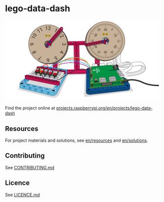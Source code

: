 # lego-data-dash

![lego-data-dash](banner.png)

Find the project online at [projects.raspberrypi.org/en/projects/lego-data-dash](https://projects.raspberrypi.org/en/projects/lego-data-dash)

## Resources
For project materials and solutions, see [en/resources](https://github.com/raspberrypilearning/lego-data-dash/tree/master/en/resources) and [en/solutions](https://github.com/raspberrypilearning/lego-data-dash/tree/master/en/solutions).

## Contributing
See [CONTRIBUTING.md](CONTRIBUTING.md)

## Licence
 See [LICENCE.md](LICENCE.md)